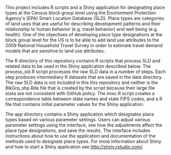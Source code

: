 This project includes R scripts and a Shiny application for designating place types at the Census block group level using the Environment Protection Agency's (EPA) Smart Location Database (SLD). Place types are categories of land uses that are useful for describing development patterns and their relationship to human behavior (e.g. travel behavior) and well being (e.g. health). One of the objectives of developing place type designations at the block group level for the US is to be able to add land use attributes to the 2009 National Household Travel Survey in order to estimate travel demand models that are sensitive to land use attributes.

The R directory of this repository contains R scripts that process SLD and related data to be used in the Shiny application described below. The process_sld.R script processes the raw SLD data in a number of steps. Each step produces intermediary R datasets that are saved in the data directory. The raw SLD data is not included in this this repository and neither is the BlkGrp_shp.Rda file that is created by the script because their large file sizes are not consistent with GitHub policy. The misc.R script creates a correspondence table between state names and state FIPS codes, and a R file that contains initial parameter values for the Shiny application.

The app directory contains a Shiny application which designates place types based on various parameter settings. Users can adjust various parameter settings using the interface, see how the adjustments affect the place type designations, and save the results. The interface includes instructions about how to use the application and documentation of the methods used to designate place types. For more information about Shiny and how to start a Shiny application see http://shiny.rstudio.com/.
